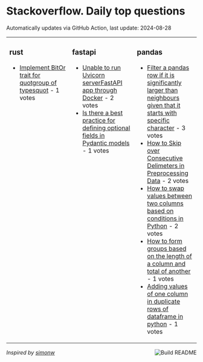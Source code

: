 # Stackoverflow. Daily top questions 

Automatically updates via GitHub Action, last update: <!-- date starts -->2024-08-28<!-- date ends -->


<table><tr><td valign="top" width="33%">

### rust
<!-- rust starts -->
* [Implement BitOr trait for quotgroup of typesquot](https://stackoverflow.com/questions/78922712/implement-bitor-trait-for-group-of-types) - 1 votes
<!-- rust ends -->
</td><td valign="top" width="34%">


### fastapi
<!-- fastapi starts -->
* [Unable to run Uvicorn serverFastAPI app through Docker](https://stackoverflow.com/questions/78919689/unable-to-run-uvicorn-server-fastapi-app-through-docker) - 2 votes
* [Is there a best practice for defining optional fields in Pydantic models](https://stackoverflow.com/questions/78920271/is-there-a-best-practice-for-defining-optional-fields-in-pydantic-models) - 1 votes
<!-- fastapi ends -->
</td><td valign="top" width="34%">


### pandas
<!-- pandas starts -->
* [Filter a pandas row if it is significantly larger than neighbours given that it starts with specific character](https://stackoverflow.com/questions/78923520/filter-a-pandas-row-if-it-is-significantly-larger-than-neighbours-given-that-it) - 3 votes
* [How to Skip over Consecutive Delimeters in Preprocessing Data](https://stackoverflow.com/questions/78920280/how-to-skip-over-consecutive-delimeters-in-preprocessing-data) - 2 votes
* [How to swap values between two columns based on conditions in Python](https://stackoverflow.com/questions/78925095/how-to-swap-values-between-two-columns-based-on-conditions-in-python) - 2 votes
* [How to form groups based on the length of a column and total of another](https://stackoverflow.com/questions/78917241/how-to-form-groups-based-on-the-length-of-a-column-and-total-of-another) - 1 votes
* [Adding values of one column in duplicate rows of dataframe in python](https://stackoverflow.com/questions/78924932/adding-values-of-one-column-in-duplicate-rows-of-dataframe-in-python) - 1 votes
<!-- pandas ends -->
</td></tr></table>

<a href="https://github.com/hp0404/hp0404/actions"><img src="https://github.com/hp0404/hp0404/workflows/Build%20README/badge.svg" align="right" alt="Build README"></a> <p>*Inspired by  [simonw](https://github.com/simonw/simonw)*</p>
